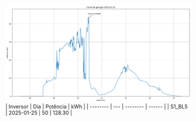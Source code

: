 ![My Image](25_01_2025-S1_BL5.png)
| Inversor | Dia | Potência | kWh    |
| -------- | --- | -------- | ------ |
| S1_BL5       | 2025-01-25  | 50       | 128.30 |